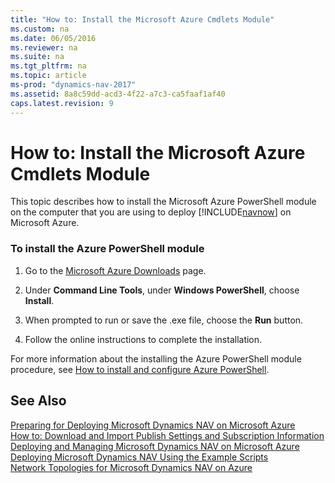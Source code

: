 ```yaml
---
title: "How to: Install the Microsoft Azure Cmdlets Module"
ms.custom: na
ms.date: 06/05/2016
ms.reviewer: na
ms.suite: na
ms.tgt_pltfrm: na
ms.topic: article
ms-prod: "dynamics-nav-2017"
ms.assetid: 8a8c59dd-acd3-4f22-a7c3-ca5faaf1af40
caps.latest.revision: 9
---
```

# How to: Install the Microsoft Azure Cmdlets Module
This topic describes how to install the Microsoft Azure PowerShell module on the computer that you are using to deploy [!INCLUDE[navnow](includes/navnow_md.md)] on Microsoft Azure.  
  
### To install the Azure PowerShell module  
  
1.  Go to the [Microsoft Azure Downloads](http://go.microsoft.com/fwlink/?LinkID=294711) page.  
  
2.  Under **Command Line Tools**, under **Windows PowerShell**, choose **Install**.  
  
3.  When prompted to run or save the .exe file, choose the **Run** button.  
  
4.  Follow the online instructions to complete the installation.  
  
 For more information about the installing the Azure PowerShell module procedure, see [How to install and configure Azure PowerShell](http://go.microsoft.com/fwlink/?LinkId=275578).  
  
## See Also  
 [Preparing for Deploying Microsoft Dynamics NAV on Microsoft Azure](Preparing-for-Deploying-Microsoft-Dynamics-NAV-on-Microsoft-Azure.md)   
 [How to: Download and Import Publish Settings and Subscription Information](How-to--Download-and-Import-Publish-Settings-and-Subscription-Information.md)   
 [Deploying and Managing Microsoft Dynamics NAV on Microsoft Azure](Deploying-and-Managing-Microsoft-Dynamics-NAV-on-Microsoft-Azure.md)   
 [Deploying Microsoft Dynamics NAV Using the Example Scripts](Deploying-Microsoft-Dynamics-NAV-Using-the-Example-Scripts.md)   
 [Network Topologies for Microsoft Dynamics NAV on Azure](Network-Topologies-for-Microsoft-Dynamics-NAV-on-Azure.md)